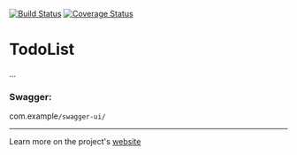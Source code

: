 [![Build Status](https://travis-ci.com/rsh-12/todo-api.svg?branch=main)](https://travis-ci.com/rsh-12/todo-api)
[![Coverage Status](https://coveralls.io/repos/github/rsh-12/todo-api/badge.svg?branch=main)](https://coveralls.io/github/rsh-12/todo-api?branch=main)

# TodoList

...

### **Swagger:** 
 com.example`/swagger-ui/`


---
Learn more on the project's [website](https://rsh-12.github.io/todo-api/)
